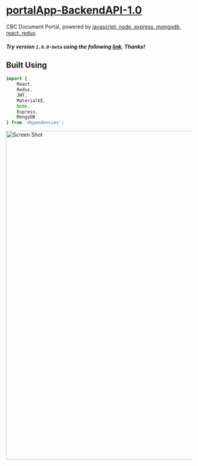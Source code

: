 # [portalApp-BackendAPI-1.0](#)

CBC Document Portal, powered by [javascript, node, express, mongodb, react, redux](#).

##### Try version `1.0.0-beta` using the following [link](#). Thanks!

## Built Using

```javascript
import {
	React,
	Redux,
	JWT,
	MaterialUI,
	Node,
	Express,
	MongoDB
} from 'dependencies';
```

<img alt='Screen Shot' src="https://farm8.staticflickr.com/7924/32122498787_47439ce1bd_o.png" width="890">
